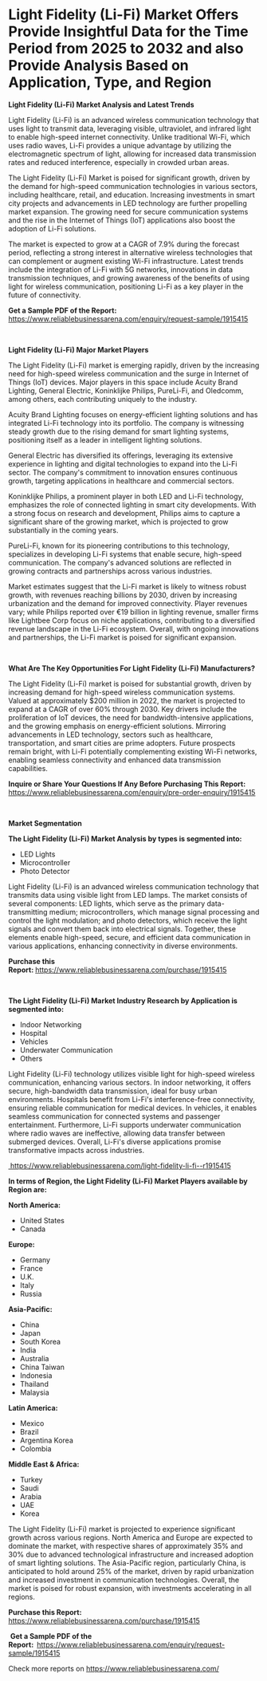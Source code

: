 <p><h1>Light Fidelity (Li-Fi) Market Offers Provide Insightful Data for the Time Period from 2025 to 2032 and also Provide Analysis Based on Application, Type, and Region</h1></p><p><strong>Light Fidelity (Li-Fi) Market Analysis and Latest Trends</strong></p>
<p><p>Light Fidelity (Li-Fi) is an advanced wireless communication technology that uses light to transmit data, leveraging visible, ultraviolet, and infrared light to enable high-speed internet connectivity. Unlike traditional Wi-Fi, which uses radio waves, Li-Fi provides a unique advantage by utilizing the electromagnetic spectrum of light, allowing for increased data transmission rates and reduced interference, especially in crowded urban areas. </p><p>The Light Fidelity (Li-Fi) Market is poised for significant growth, driven by the demand for high-speed communication technologies in various sectors, including healthcare, retail, and education. Increasing investments in smart city projects and advancements in LED technology are further propelling market expansion. The growing need for secure communication systems and the rise in the Internet of Things (IoT) applications also boost the adoption of Li-Fi solutions. </p><p>The market is expected to grow at a CAGR of 7.9% during the forecast period, reflecting a strong interest in alternative wireless technologies that can complement or augment existing Wi-Fi infrastructure. Latest trends include the integration of Li-Fi with 5G networks, innovations in data transmission techniques, and growing awareness of the benefits of using light for wireless communication, positioning Li-Fi as a key player in the future of connectivity.</p></p>
<p><strong>Get a Sample PDF of the Report:&nbsp;</strong> <a href="https://www.reliablebusinessarena.com/enquiry/request-sample/1915415?utm_campaign=3039&utm_medium=2&utm_source=Github&utm_content=ia&utm_term=08042025&utm_id=light-fidelity-li-fi">https://www.reliablebusinessarena.com/enquiry/request-sample/1915415</a></p>
<p>&nbsp;</p>
<p><strong>Light Fidelity (Li-Fi) Major Market Players</strong></p>
<p><p>The Light Fidelity (Li-Fi) market is emerging rapidly, driven by the increasing need for high-speed wireless communication and the surge in Internet of Things (IoT) devices. Major players in this space include Acuity Brand Lighting, General Electric, Koninklijke Philips, PureLi-Fi, and Oledcomm, among others, each contributing uniquely to the industry.</p><p>Acuity Brand Lighting focuses on energy-efficient lighting solutions and has integrated Li-Fi technology into its portfolio. The company is witnessing steady growth due to the rising demand for smart lighting systems, positioning itself as a leader in intelligent lighting solutions.</p><p>General Electric has diversified its offerings, leveraging its extensive experience in lighting and digital technologies to expand into the Li-Fi sector. The company's commitment to innovation ensures continuous growth, targeting applications in healthcare and commercial sectors.</p><p>Koninklijke Philips, a prominent player in both LED and Li-Fi technology, emphasizes the role of connected lighting in smart city developments. With a strong focus on research and development, Philips aims to capture a significant share of the growing market, which is projected to grow substantially in the coming years.</p><p>PureLi-Fi, known for its pioneering contributions to this technology, specializes in developing Li-Fi systems that enable secure, high-speed communication. The company's advanced solutions are reflected in growing contracts and partnerships across various industries.</p><p>Market estimates suggest that the Li-Fi market is likely to witness robust growth, with revenues reaching billions by 2030, driven by increasing urbanization and the demand for improved connectivity. Player revenues vary; while Philips reported over €19 billion in lighting revenue, smaller firms like Lightbee Corp focus on niche applications, contributing to a diversified revenue landscape in the Li-Fi ecosystem. Overall, with ongoing innovations and partnerships, the Li-Fi market is poised for significant expansion.</p></p>
<p>&nbsp;</p>
<p><strong>What Are The Key Opportunities For Light Fidelity (Li-Fi) Manufacturers?</strong></p>
<p><p>The Light Fidelity (Li-Fi) market is poised for substantial growth, driven by increasing demand for high-speed wireless communication systems. Valued at approximately $200 million in 2022, the market is projected to expand at a CAGR of over 60% through 2030. Key drivers include the proliferation of IoT devices, the need for bandwidth-intensive applications, and the growing emphasis on energy-efficient solutions. Mirroring advancements in LED technology, sectors such as healthcare, transportation, and smart cities are prime adopters. Future prospects remain bright, with Li-Fi potentially complementing existing Wi-Fi networks, enabling seamless connectivity and enhanced data transmission capabilities.</p></p>
<p><strong>Inquire or Share Your Questions If Any Before Purchasing This Report:</strong> <a href="https://www.reliablebusinessarena.com/enquiry/pre-order-enquiry/1915415?utm_campaign=3039&utm_medium=2&utm_source=Github&utm_content=ia&utm_term=08042025&utm_id=light-fidelity-li-fi">https://www.reliablebusinessarena.com/enquiry/pre-order-enquiry/1915415</a></p>
<p>&nbsp;</p>
<p><strong>Market Segmentation</strong></p>
<p><strong>The Light Fidelity (Li-Fi) Market Analysis by types is segmented into:</strong></p>
<p><ul><li>LED Lights</li><li>Microcontroller</li><li>Photo Detector</li></ul></p>
<p><p>Light Fidelity (Li-Fi) is an advanced wireless communication technology that transmits data using visible light from LED lamps. The market consists of several components: LED lights, which serve as the primary data-transmitting medium; microcontrollers, which manage signal processing and control the light modulation; and photo detectors, which receive the light signals and convert them back into electrical signals. Together, these elements enable high-speed, secure, and efficient data communication in various applications, enhancing connectivity in diverse environments.</p></p>
<p><strong>Purchase this Report:&nbsp;</strong><a href="https://www.reliablebusinessarena.com/purchase/1915415?utm_campaign=3039&utm_medium=2&utm_source=Github&utm_content=ia&utm_term=08042025&utm_id=light-fidelity-li-fi">https://www.reliablebusinessarena.com/purchase/1915415</a></p>
<p>&nbsp;</p>
<p><strong>The Light Fidelity (Li-Fi) Market Industry Research by Application is segmented into:</strong></p>
<p><ul><li>Indoor Networking</li><li>Hospital</li><li>Vehicles</li><li>Underwater Communication</li><li>Others</li></ul></p>
<p><p>Light Fidelity (Li-Fi) technology utilizes visible light for high-speed wireless communication, enhancing various sectors. In indoor networking, it offers secure, high-bandwidth data transmission, ideal for busy urban environments. Hospitals benefit from Li-Fi's interference-free connectivity, ensuring reliable communication for medical devices. In vehicles, it enables seamless communication for connected systems and passenger entertainment. Furthermore, Li-Fi supports underwater communication where radio waves are ineffective, allowing data transfer between submerged devices. Overall, Li-Fi's diverse applications promise transformative impacts across industries.</p></p>
<p><a href="https://www.reliablebusinessarena.com/light-fidelity-li-fi--r1915415?utm_campaign=3039&utm_medium=2&utm_source=Github&utm_content=ia&utm_term=08042025&utm_id=light-fidelity-li-fi">&nbsp;https://www.reliablebusinessarena.com/light-fidelity-li-fi--r1915415</a></p>
<p><strong>In terms of Region, the Light Fidelity (Li-Fi) Market Players available by Region are:</strong></p>
<p>
    <p> <strong> North America: </strong>
        <ul>
            <li>United States</li>
            <li>Canada</li>
        </ul>
        </p> 
    <p> <strong> Europe: </strong>
        <ul>
            <li>Germany</li>
            <li>France</li>
            <li>U.K.</li>
            <li>Italy</li>
            <li>Russia</li>
        </ul>
        </p> 
    <p> <strong> Asia-Pacific: </strong>
        <ul>
            <li>China</li>
            <li>Japan</li>
            <li>South Korea</li>
            <li>India</li>
            <li>Australia</li>
            <li>China Taiwan</li>
            <li>Indonesia</li>
            <li>Thailand</li>
            <li>Malaysia</li>
        </ul>
        </p> 
    <p> <strong> Latin America: </strong>
        <ul>
            <li>Mexico</li>
            <li>Brazil</li>
            <li>Argentina Korea</li>
            <li>Colombia</li>
        </ul>
        </p> 
    <p> <strong> Middle East & Africa: </strong>
        <ul>
            <li>Turkey</li>
            <li>Saudi</li>
            <li>Arabia</li>
            <li>UAE</li>
            <li>Korea</li>
        </ul>
    </p>
    </p>
<p><p>The Light Fidelity (Li-Fi) market is projected to experience significant growth across various regions. North America and Europe are expected to dominate the market, with respective shares of approximately 35% and 30% due to advanced technological infrastructure and increased adoption of smart lighting solutions. The Asia-Pacific region, particularly China, is anticipated to hold around 25% of the market, driven by rapid urbanization and increased investment in communication technologies. Overall, the market is poised for robust expansion, with investments accelerating in all regions.</p></p>
<p><strong>Purchase this Report: </strong><a href="https://www.reliablebusinessarena.com/purchase/1915415?utm_campaign=3039&utm_medium=2&utm_source=Github&utm_content=ia&utm_term=08042025&utm_id=light-fidelity-li-fi">https://www.reliablebusinessarena.com/purchase/1915415</a></p>
<p>&nbsp;<strong>Get a Sample PDF of the Report:&nbsp;&nbsp;</strong><a href="https://www.reliablebusinessarena.com/enquiry/request-sample/1915415?utm_campaign=3039&utm_medium=2&utm_source=Github&utm_content=ia&utm_term=08042025&utm_id=light-fidelity-li-fi">https://www.reliablebusinessarena.com/enquiry/request-sample/1915415</a></p>
<p><strong></strong></p>
<p>Check more reports on <a href="https://www.reliablebusinessarena.com/?utm_campaign=3039&utm_medium=2&utm_source=Github&utm_content=ia&utm_term=08042025&utm_id=light-fidelity-li-fi">https://www.reliablebusinessarena.com/</a></p>